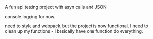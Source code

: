 A fun api testing project with asyn calls and JSON

console.logging for now.

need to style and webpack, but the project is now functional. I need to clean up my functions - i basically have one function do everything. 